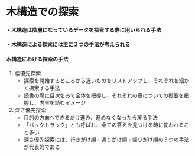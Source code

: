 # 木構造での探索

#### ・木構造は階層になっているデータを探索する際に用いられる手法

#### ・木構造による探索には主に２つの手法が考えられる

#### 木構造における探索の手法
1. 幅優先探索
   - 探索を開始するところから近いものをリストアップし、それぞれを細かく探索する手法
   - 読書の際に目次をみて全体を把握し、それぞれの章についての概要を把握し、内容を読むイメージ
2. 深さ優先探索
    - 目的の方向へできるだけ進み、進めなくなったら戻る手法
    - 「バックトラック」とも呼ばれ、全ての答えを見つける時に使われること多い
    - 深さ優先探索には、行きがけ順・通りがけ順・帰りがけ順の３つの手法が代表的である
